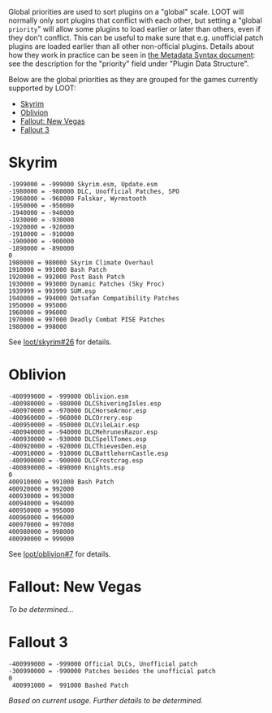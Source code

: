 Global priorities are used to sort plugins on a "global" scale. LOOT will normally only sort plugins that conflict with each other, but setting a "global `priority`" will allow some plugins to load earlier or later than others, even if they don't conflict. This can be useful to make sure that e.g. unofficial patch plugins are loaded earlier than all other non-official plugins. Details about how they work in practice can be seen in [the Metadata Syntax document](https://loot.github.io/docs/dev/LOOT%20Metadata%20Syntax.html#structs-plugin): see the description for the "priority" field under "Plugin Data Structure".

Below are the global priorities as they are grouped for the games currently supported by LOOT:
- [Skyrim](#skyrim)
- [Oblivion](#oblivion)
- [Fallout: New Vegas](#fallout-new-vegas)
- [Fallout 3](#fallout-3)

# Skyrim

```
-1999000 = -999000 Skyrim.esm, Update.esm
-1980000 = -980000 DLC, Unofficial Patches, SPO
-1960000 = -960000 Falskar, Wyrmstooth
-1950000 = -950000
-1940000 = -940000
-1930000 = -930000
-1920000 = -920000
-1910000 = -910000
-1900000 = -900000
-1890000 = -890000
0
1980000 = 980000 Skyrim Climate Overhaul
1910000 = 991000 Bash Patch
1920000 = 992000 Post Bash Patch
1930000 = 993000 Dynamic Patches (Sky Proc)
1939999 = 993999 SUM.esp
1940000 = 994000 Qotsafan Compatibility Patches
1950000 = 995000
1960000 = 996000
1970000 = 997000 Deadly Combat PISE Patches
1980000 = 998000
```

See [loot/skyrim#26](https://github.com/loot/skyrim/issues/26) for details.

# Oblivion

```
-400999000 = -999000 Oblivion.esm
-400980000 = -980000 DLCShiveringIsles.esp
-400970000 = -970000 DLCHorseArmor.esp
-400960000 = -960000 DLCOrrery.esp
-400950000 = -950000 DLCVileLair.esp
-400940000 = -940000 DLCMehrunesRazor.esp
-400930000 = -930000 DLCSpellTomes.esp
-400920000 = -920000 DLCThievesDen.esp
-400910000 = -910000 DLCBattlehornCastle.esp
-400900000 = -900000 DLCFrostcrag.esp
-400890000 = -890000 Knights.esp
0
400910000 = 991000 Bash Patch
400920000 = 992000
400930000 = 993000
400940000 = 994000
400950000 = 995000
400960000 = 996000
400970000 = 997000
400980000 = 998000
400990000 = 999000
```

See [loot/oblivion#7](https://github.com/loot/oblivion/issues/7) for details.

# Fallout: New Vegas

*To be determined...*

# Fallout 3

```
-400999000 = -999000 Official DLCs, Unofficial patch
-300990000 = -990000 Patches besides the unofficial patch
0
 400991000 =  991000 Bashed Patch
```

*Based on current usage. Further details to be determined.*
